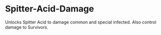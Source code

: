 # Spitter-Acid-Damage
Unlocks Spitter Acid to damage common and special infected. Also control damage to Survivors.
